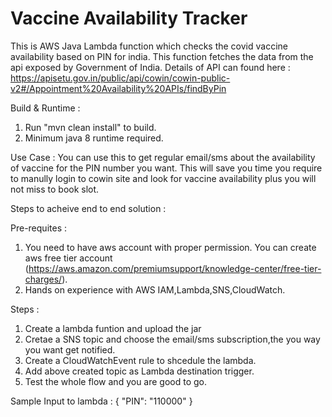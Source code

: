 # Vaccine Availability Tracker
This is AWS Java Lambda function which checks the covid vaccine availability based on PIN for india. This function fetches the data from the api exposed by Government of India.
Details of API can found here : https://apisetu.gov.in/public/api/cowin/cowin-public-v2#/Appointment%20Availability%20APIs/findByPin 

Build & Runtime : 
1. Run "mvn clean install" to build. 
2. Minimum java 8 runtime required.


Use Case : You can use this to get regular email/sms about the availability of vaccine for the PIN number you want. This will save you time you require to manully login to cowin              site and look for vaccine availability plus you will not miss to book slot.  

Steps to acheive end to end solution : 

  Pre-requites :
  1. You need to have aws account with proper permission. You can create aws free tier account (https://aws.amazon.com/premiumsupport/knowledge-center/free-tier-charges/).
  2. Hands on experience with AWS IAM,Lambda,SNS,CloudWatch.
  
  Steps :
  1. Create a lambda funtion and upload the jar 
  2. Cretae a SNS topic and choose the email/sms subscription,the you way you want get notified.
  3. Create a CloudWatchEvent rule to shcedule the lambda.
  4. Add above created topic as Lambda destination trigger.
  5. Test the whole flow and you are good to go. 
  
 Sample Input to lambda : { "PIN": "110000" }
 
